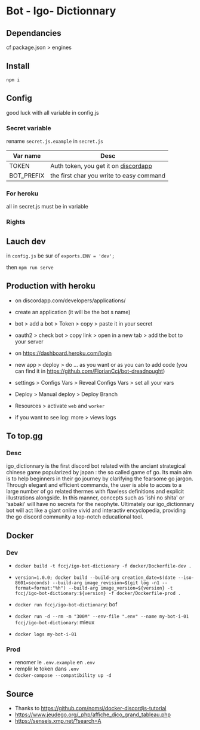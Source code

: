 # Bot - Igo- Dictionnary

## Dependancies

cf package.json > engines

## Install

`npm i`

## Config

good luck with all variable in config.js

### Secret variable

rename `secret.js.example` in `secret.js`

| Var name                      | Desc                                                                                        |
|-------------------------------|---------------------------------------------------------------------------------------------|
| TOKEN                         | Auth token, you get it on [discordapp](discordapp.com/developers/applications/)             |
| BOT_PREFIX                        | the first char you write to easy command                                                    |

### For heroku

all in secret.js must be in variable

### Rights

## Lauch dev

in `config.js` be sur of `exports.ENV = 'dev';`

then `npm run serve`

## Production with heroku

* on discordapp.com/developers/applications/
* create an application (it will be the bot s name)
* bot > add a bot > Token > copy > paste it in your secret
* oauth2 > check bot > copy link > open in a new tab > add the bot to your server


* on https://dashboard.heroku.com/login
* new app > deploy > do ... as you want or as you can to add code (you can find it in https://github.com/FlorianCcj/bot-dreadnought)
* settings > Configs Vars > Reveal Configs Vars > set all your vars
* Deploy > Manual deploy > Deploy Branch
* Resources > activate `web` and `worker`
* if you want to see log: more > views logs

## To top.gg

### Desc

igo_dictionnary is the first discord bot related with the anciant strategical chinese game popularized by japan : the so called game of go.
Its main aim is to help beginners in their go journey by clarifying the fearsome go jargon.
Through elegant and efficient commands, the user is able to acces to a large number of go related thermes with flawless definitions and explicit illustrations alongside.
In this manner, concepts such as 'ishi no shita' or 'sabaki' will have no secrets for the neophyte.
Ultimately our igo_dictionnary bot will act like a giant online vivid and interactiv encyclopedia, providing the go discord community a top-notch educational tool.

## Docker

### Dev

* `docker build -t fccj/igo-bot-dictionary -f docker/Dockerfile-dev .`
* `version=1.0.0; docker build --build-arg creation_date=$(date --iso-8601=seconds) --build-arg image_revision=$(git log -n1 --format=format:"%h") --build-arg image_version=${version} -t fccj/igo-bot-dictionary:${version} -f docker/Dockerfile-prod .`

* `docker run fccj/igo-bot-dictionary`: bof
* `docker run -d --rm -m "300M" --env-file ".env" --name my-bot-i-01 fccj/igo-bot-dictionary`: mieux
* `docker logs my-bot-i-01`

### Prod

* renomer le `.env.example` en `.env`
* remplir le token dans `.env`
* `docker-compose --compatibility up -d`

## Source

* Thanks to https://github.com/nomsi/docker-discordjs-tutorial
* https://www.jeudego.org/_php/affiche_dico_grand_tableau.php
* https://senseis.xmp.net/?search=A 
